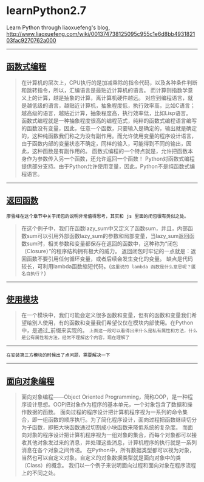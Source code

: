 # learnPython2.7
Learn Python through liaoxuefeng's blog, http://www.liaoxuefeng.com/wiki/001374738125095c955c1e6d8bb493182103fac9270762a000

---

## [函数式编程](http://www.liaoxuefeng.com/wiki/001374738125095c955c1e6d8bb493182103fac9270762a000/001386819866394c3f9efcd1a454b2a8c57933e976445c0000)

> 在计算机的层次上，CPU执行的是加减乘除的指令代码，以及各种条件判断和跳转指令，所以，汇编语言是最贴近计算机的语言。
> 而计算则指数学意义上的计算，越是抽象的计算，离计算机硬件越远。
> 对应到编程语言，就是越低级的语言，越贴近计算机，抽象程度低，执行效率高，比如C语言；越高级的语言，越贴近计算，抽象程度高，执行效率低，比如Lisp语言。
> 函数式编程就是一种抽象程度很高的编程范式，纯粹的函数式编程语言编写的函数没有变量，因此，任意一个函数，只要输入是确定的，输出就是确定的，这种纯函数我们称之为没有副作用。而允许使用变量的程序设计语言，由于函数内部的变量状态不确定，同样的输入，可能得到不同的输出，因此，这种函数是有副作用的。
> 函数式编程的一个特点就是，允许把函数本身作为参数传入另一个函数，还允许返回一个函数！
> Python对函数式编程提供部分支持。由于Python允许使用变量，因此，Python不是纯函数式编程语言。

---

## [返回函数](http://www.liaoxuefeng.com/wiki/001374738125095c955c1e6d8bb493182103fac9270762a000/0014186131194415d50558b7a1c424f9fb52b84dc9c965c000)

`廖雪峰在这个章节中关于闭包的说明非常值得思考，其实和 js 里面的闭包很有类似之处。`

> 在这个例子中，我们在函数lazy_sum中又定义了函数sum，并且，内部函数sum可以引用外部函数lazy_sum的参数和局部变量，当lazy_sum返回函数sum时，相关参数和变量都保存在返回的函数中，这种称为“闭包（Closure）”的程序结构拥有极大的威力。
> 返回闭包时牢记的一点就是：返回函数不要引用任何循环变量，或者后续会发生变化的变量。
> 缺点是代码较长，可利用lambda函数缩短代码。(`这里说的 lambda 函数是什么意思呢？匿名自执行？`)

---

## [使用模块](http://www.liaoxuefeng.com/wiki/001374738125095c955c1e6d8bb493182103fac9270762a000/0013868200196665403ac40fac14536939dd5af20810782000)

> 在一个模块中，我们可能会定义很多函数和变量，但有的函数和变量我们希望给别人使用，有的函数和变量我们希望仅仅在模块内部使用。在Python中，是通过_前缀来实现的。
`上面这一段可以看得出来什么是私有属性和方法，什么是公有属性和方法，经常不理解这个内容，现在理解了`

---

`在安装第三方模块的时候出了点问题，需要解决一下`

---

## [面向对象编程](http://www.liaoxuefeng.com/wiki/001374738125095c955c1e6d8bb493182103fac9270762a000/0013868200385680e8cf932dba9433ea367de9aba2b4784000)

> 面向对象编程——Object Oriented Programming，简称OOP，是一种程序设计思想。OOP把对象作为程序的基本单元，一个对象包含了数据和操作数据的函数。
> 面向过程的程序设计把计算机程序视为一系列的命令集合，即一组函数的顺序执行。为了简化程序设计，面向过程把函数继续切分为子函数，即把大块函数通过切割成小块函数来降低系统的复杂度。
> 而面向对象的程序设计把计算机程序视为一组对象的集合，而每个对象都可以接收其他对象发过来的消息，并处理这些消息，计算机程序的执行就是一系列消息在各个对象之间传递。
> 在Python中，所有数据类型都可以视为对象，当然也可以自定义对象。自定义的对象数据类型就是面向对象中的类（Class）的概念。
> 我们以一个例子来说明面向过程和面向对象在程序流程上的不同之处。